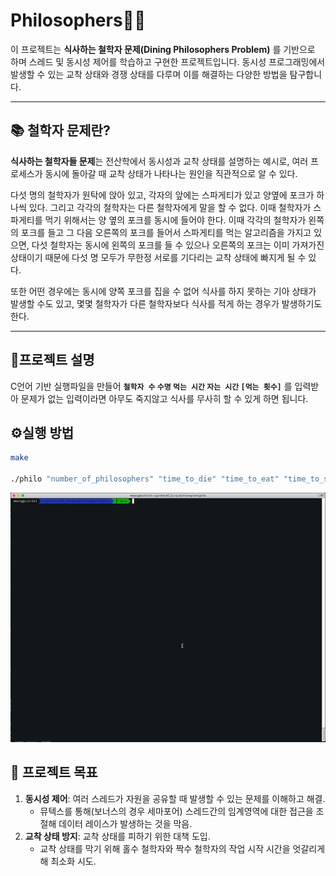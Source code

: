 # Philosophers🧠🍴
이 프로젝트는 **식사하는 철학자 문제(Dining Philosophers Problem)** 를 기반으로 하며 스레드 및 동시성 제어를 학습하고 구현한 프로젝트입니다. 동시성 프로그래밍에서 발생할 수 있는 교착 상태와 경쟁 상태를 다루며 이를 해결하는 다양한 방법을 탐구합니다.

---


## 📚 철학자 문제란?
**식사하는 철학자들 문제**는 전산학에서 동시성과 교착 상태를 설명하는 예시로, 여러 프로세스가 동시에 돌아갈 때 교착 상태가 나타나는 원인을 직관적으로 알 수 있다.


다섯 명의 철학자가 원탁에 앉아 있고, 각자의 앞에는 스파게티가 있고 양옆에 포크가 하나씩 있다. 그리고 각각의 철학자는 다른 철학자에게 말을 할 수 없다. 이때 철학자가 스파게티를 먹기 위해서는 양 옆의 포크를 동시에 들어야 한다. 이때 각각의 철학자가 왼쪽의 포크를 들고 그 다음 오른쪽의 포크를 들어서 스파게티를 먹는 알고리즘을 가지고 있으면, 다섯 철학자는 동시에 왼쪽의 포크를 들 수 있으나 오른쪽의 포크는 이미 가져가진 상태이기 때문에 다섯 명 모두가 무한정 서로를 기다리는 교착 상태에 빠지게 될 수 있다.


또한 어떤 경우에는 동시에 양쪽 포크를 집을 수 없어 식사를 하지 못하는 기아 상태가 발생할 수도 있고, 몇몇 철학자가 다른 철학자보다 식사를 적게 하는 경우가 발생하기도 한다.

---

## 📖프로젝트 설명
C언어 기반 실행파일을 만들어 **`철학자 수` `수명` `먹는 시간` `자는 시간` `[먹는 횟수]`** 를 입력받아 문제가 없는 입력이라면 아무도 죽지않고 식사를 무사히 할 수 있게 하면 됩니다.


## ⚙️실행 방법
```bash
make

./philo "number_of_philosophers" "time_to_die" "time_to_eat" "time_to_sleep" "[number_of_times_each_philosopher_must_eat]"
```
![시연영상](../assets/philo.gif)

## 🚀 프로젝트 목표
1. **동시성 제어**: 여러 스레드가 자원을 공유할 때 발생할 수 있는 문제를 이해하고 해결.
   - 뮤텍스를 통해(보너스의 경우 세마포어) 스레드간의 임계영역에 대한 접근을 조절해 데이터 레이스가 발생하는 것을 막음.
2. **교착 상태 방지**: 교착 상태를 피하기 위한 대책 도입.
   - 교착 상태를 막기 위해 홀수 철학자와 짝수 철학자의 작업 시작 시간을 엇갈리게 해 최소화 시도.
